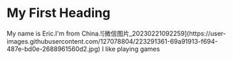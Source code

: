 <!DOCTYPE html>
<html>
<body>

<h1>My First Heading</h1>
<p>My name is Eric.I'm from China.![微信图片_20230221092259](https://user-images.githubusercontent.com/127078804/223291361-69a91913-f694-487e-bd0e-2688961560d2.jpg)
 I like playing games</p>

</body>
</html>
